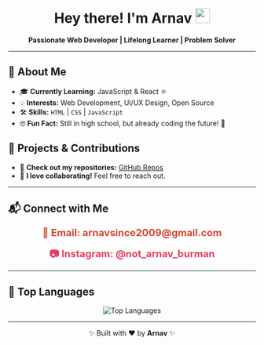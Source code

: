 <!-- GitHub Profile README -->

<h1 align="center">Hey there! I'm Arnav <img src="https://raw.githubusercontent.com/space-guy01/space-guy01/main/wave.gif" width="30px"></h1>

<p align="center">
  <b>Passionate Web Developer | Lifelong Learner | Problem Solver</b>
</p>

<hr>

<h2>🚀 About Me</h2>
<ul>
  <li>🎓 <b>Currently Learning:</b> JavaScript & React ⚛️</li>
  <li>💡 <b>Interests:</b> Web Development, UI/UX Design, Open Source</li>
  <li>🛠 <b>Skills:</b> <code>HTML</code> | <code>CSS</code> | <code>JavaScript</code></li>
  <li>🤓 <b>Fun Fact:</b> Still in high school, but already coding the future! 🚀</li>
</ul>

<h2>📂 Projects & Contributions</h2>
<ul>
  <li>📌 <b>Check out my repositories:</b> <a href="https://github.com/space-guy01?tab=repositories">GitHub Repos</a></li>
  <li>🤝 <b>I love collaborating!</b> Feel free to reach out.</li>
</ul>

<hr>

<h2>📬 Connect with Me</h2>
<p align="center">
  <span style="font-size: 20px; font-weight: bold; color: #D14836; text-decoration: none;">📧 Email: arnavsince2009@gmail.com</span> <br><br>
  <a href="https://www.instagram.com/not_arnav_burman/" style="font-size: 20px; font-weight: bold; color: #E4405F; text-decoration: none;">📷 Instagram: @not_arnav_burman</a>
</p>

<hr>

<h2>🌟 Top Languages</h2>
<p align="center">
  <img src="https://github-readme-stats.vercel.app/api/top-langs/?username=space-guy01&layout=compact&theme=dark" alt="Top Languages">
</p>

<hr>

<p align="center">✨ Built with ❤️ by <b>Arnav</b> ✨</p>
